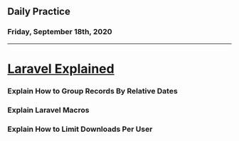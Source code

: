 ## Daily Practice
### Friday, September 18th, 2020
---


# [Laravel Explained](https://laracasts.com/series/laravel-explained)  


### Explain How to Group Records By Relative Dates



### Explain Laravel Macros



### Explain How to Limit Downloads Per User
